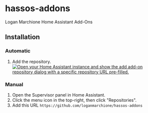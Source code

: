 # hassos-addons
Logan Marchione Home Assistant Add-Ons

## Installation

### Automatic
1. Add the repository.  
[![Open your Home Assistant instance and show the add add-on repository dialog with a specific repository URL pre-filled.](https://my.home-assistant.io/badges/supervisor_add_addon_repository.svg)](https://my.home-assistant.io/redirect/supervisor_add_addon_repository/?repository_url=https%3A%2F%2Fgithub.com%2Floganmarchione%2Fhassos-addons)

### Manual
1. Open the Supervisor panel in Home Assistant.
1. Click the menu icon in the top-right, then click "Repositories".
1. Add this URL `https://github.com/loganmarchione/hassos-addons`
